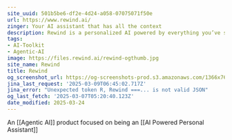 ```yaml
---
site_uuid: 501b5be6-df2e-4d24-a058-07075071f50e
url: https://www.rewind.ai/
zinger: Your AI assistant that has all the context
description: Rewind is a personalized AI powered by everything you’ve seen, said, or heard. Your colleagues will wonder how you do it all.
tags:
- AI-Toolkit
- Agentic-AI
image: https://files.rewind.ai/rewind-ogthumb.jpg
site_name: Rewind
title: Rewind
og_screenshot_url: https://og-screenshots-prod.s3.amazonaws.com/1366x768/80/false/c1e177c654aacd0bbacea62442b9804852f1d01e65c7996696162ffca5a1c365.jpeg
jina_last_request: '2025-03-09T06:45:02.717Z'
jina_error: "Unexpected token R, Rewind ===... is not valid JSON"
og_last_fetch: '2025-03-07T05:20:40.123Z'
date_modified: 2025-03-24
---
```



An [[Agentic AI]] product focused on being an [[AI Powered Personal Assistant]]

